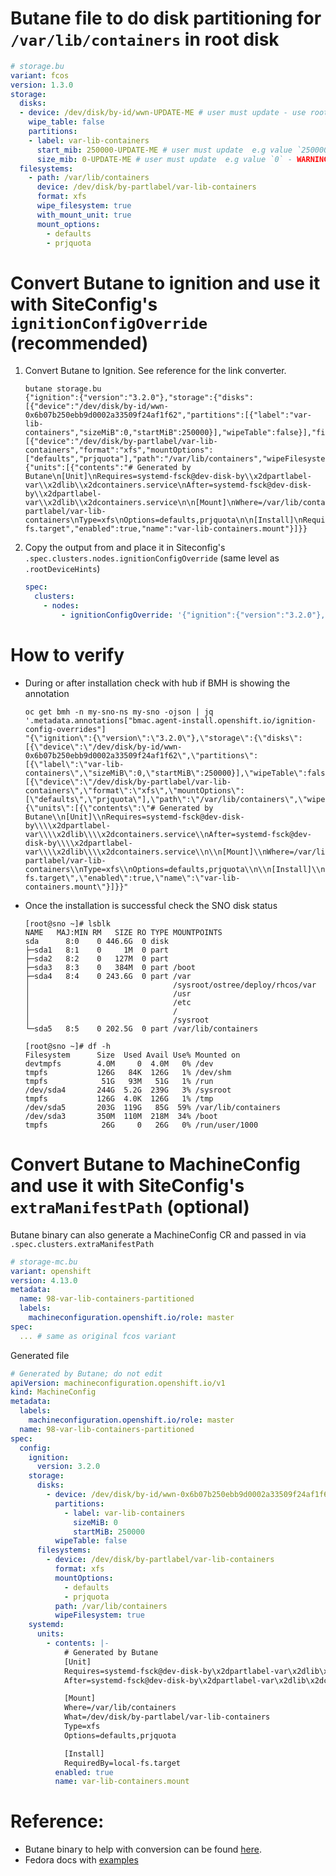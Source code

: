 # Butane file to do disk partitioning for `/var/lib/containers` in root disk

```yaml
# storage.bu
variant: fcos
version: 1.3.0
storage:
  disks:
  - device: /dev/disk/by-id/wwn-UPDATE-ME # user must update - use root disk, i.e the same value as .spec.clusters.nodes.rootDeviceHints
    wipe_table: false
    partitions:
    - label: var-lib-containers
      start_mib: 250000-UPDATE-ME # user must update  e.g value `250000` - WARNING: if the value too small, installation may fail to start.
      size_mib: 0-UPDATE-ME # user must update  e.g value `0` - WARNING: if the value too small, deployments may fail post-installation.
  filesystems:
    - path: /var/lib/containers
      device: /dev/disk/by-partlabel/var-lib-containers
      format: xfs
      wipe_filesystem: true
      with_mount_unit: true
      mount_options:
        - defaults
        - prjquota
```

# Convert Butane to ignition and use it with SiteConfig's `ignitionConfigOverride` (recommended)
1. Convert Butane to Ignition. See reference for the link converter. 
    ```shell
    butane storage.bu
    {"ignition":{"version":"3.2.0"},"storage":{"disks":[{"device":"/dev/disk/by-id/wwn-0x6b07b250ebb9d0002a33509f24af1f62","partitions":[{"label":"var-lib-containers","sizeMiB":0,"startMiB":250000}],"wipeTable":false}],"filesystems":[{"device":"/dev/disk/by-partlabel/var-lib-containers","format":"xfs","mountOptions":["defaults","prjquota"],"path":"/var/lib/containers","wipeFilesystem":true}]},"systemd":{"units":[{"contents":"# Generated by Butane\n[Unit]\nRequires=systemd-fsck@dev-disk-by\\x2dpartlabel-var\\x2dlib\\x2dcontainers.service\nAfter=systemd-fsck@dev-disk-by\\x2dpartlabel-var\\x2dlib\\x2dcontainers.service\n\n[Mount]\nWhere=/var/lib/containers\nWhat=/dev/disk/by-partlabel/var-lib-containers\nType=xfs\nOptions=defaults,prjquota\n\n[Install]\nRequiredBy=local-fs.target","enabled":true,"name":"var-lib-containers.mount"}]}}
    ```
2. Copy the output from and place it in Siteconfig's `.spec.clusters.nodes.ignitionConfigOverride` (same level as `.rootDeviceHints`)
    ```yaml
    spec:
      clusters:
        - nodes:
            - ignitionConfigOverride: '{"ignition":{"version":"3.2.0"},"storage":{"disks":[{"device":"/dev/disk/by-id/wwn-0x6b07b250ebb9d0002a33509f24af1f62","partitions":[{"label":"var-lib-containers","sizeMiB":0,"startMiB":250000}],"wipeTable":false}],"filesystems":[{"device":"/dev/disk/by-partlabel/var-lib-containers","format":"xfs","mountOptions":["defaults","prjquota"],"path":"/var/lib/containers","wipeFilesystem":true}]},"systemd":{"units":[{"contents":"# Generated by Butane\n[Unit]\nRequires=systemd-fsck@dev-disk-by\\x2dpartlabel-var\\x2dlib\\x2dcontainers.service\nAfter=systemd-fsck@dev-disk-by\\x2dpartlabel-var\\x2dlib\\x2dcontainers.service\n\n[Mount]\nWhere=/var/lib/containers\nWhat=/dev/disk/by-partlabel/var-lib-containers\nType=xfs\nOptions=defaults,prjquota\n\n[Install]\nRequiredBy=local-fs.target","enabled":true,"name":"var-lib-containers.mount"}]}}'
   ```

# How to verify 
- During or after installation check with hub if BMH is showing the annotation
   ```shell
   oc get bmh -n my-sno-ns my-sno -ojson | jq '.metadata.annotations["bmac.agent-install.openshift.io/ignition-config-overrides"]
   "{\"ignition\":{\"version\":\"3.2.0\"},\"storage\":{\"disks\":[{\"device\":\"/dev/disk/by-id/wwn-0x6b07b250ebb9d0002a33509f24af1f62\",\"partitions\":[{\"label\":\"var-lib-containers\",\"sizeMiB\":0,\"startMiB\":250000}],\"wipeTable\":false}],\"filesystems\":[{\"device\":\"/dev/disk/by-partlabel/var-lib-containers\",\"format\":\"xfs\",\"mountOptions\":[\"defaults\",\"prjquota\"],\"path\":\"/var/lib/containers\",\"wipeFilesystem\":true}]},\"systemd\":{\"units\":[{\"contents\":\"# Generated by Butane\\n[Unit]\\nRequires=systemd-fsck@dev-disk-by\\\\x2dpartlabel-var\\\\x2dlib\\\\x2dcontainers.service\\nAfter=systemd-fsck@dev-disk-by\\\\x2dpartlabel-var\\\\x2dlib\\\\x2dcontainers.service\\n\\n[Mount]\\nWhere=/var/lib/containers\\nWhat=/dev/disk/by-partlabel/var-lib-containers\\nType=xfs\\nOptions=defaults,prjquota\\n\\n[Install]\\nRequiredBy=local-fs.target\",\"enabled\":true,\"name\":\"var-lib-containers.mount\"}]}}"
   ```

- Once the installation is successful check the SNO disk status
   ```shell
   [root@sno ~]# lsblk 
   NAME   MAJ:MIN RM   SIZE RO TYPE MOUNTPOINTS
   sda      8:0    0 446.6G  0 disk 
   ├─sda1   8:1    0     1M  0 part 
   ├─sda2   8:2    0   127M  0 part 
   ├─sda3   8:3    0   384M  0 part /boot
   ├─sda4   8:4    0 243.6G  0 part /var
   │                                /sysroot/ostree/deploy/rhcos/var
   │                                /usr
   │                                /etc
   │                                /
   │                                /sysroot
   └─sda5   8:5    0 202.5G  0 part /var/lib/containers
   
   [root@sno ~]# df -h
   Filesystem      Size  Used Avail Use% Mounted on
   devtmpfs        4.0M     0  4.0M   0% /dev
   tmpfs           126G   84K  126G   1% /dev/shm
   tmpfs            51G   93M   51G   1% /run
   /dev/sda4       244G  5.2G  239G   3% /sysroot
   tmpfs           126G  4.0K  126G   1% /tmp
   /dev/sda5       203G  119G   85G  59% /var/lib/containers
   /dev/sda3       350M  110M  218M  34% /boot
   tmpfs            26G     0   26G   0% /run/user/1000
   ```

# Convert Butane to MachineConfig and use it with SiteConfig's `extraManifestPath` (optional)
Butane binary can also generate a MachineConfig CR and passed in via `.spec.clusters.extraManifestPath`
```yaml
# storage-mc.bu
variant: openshift
version: 4.13.0
metadata:
  name: 98-var-lib-containers-partitioned
  labels:
    machineconfiguration.openshift.io/role: master
spec: 
  ... # same as original fcos variant
```
Generated file 
```yaml
# Generated by Butane; do not edit
apiVersion: machineconfiguration.openshift.io/v1
kind: MachineConfig
metadata:
  labels:
    machineconfiguration.openshift.io/role: master
  name: 98-var-lib-containers-partitioned
spec:
  config:
    ignition:
      version: 3.2.0
    storage:
      disks:
        - device: /dev/disk/by-id/wwn-0x6b07b250ebb9d0002a33509f24af1f62
          partitions:
            - label: var-lib-containers
              sizeMiB: 0
              startMiB: 250000
          wipeTable: false
      filesystems:
        - device: /dev/disk/by-partlabel/var-lib-containers
          format: xfs
          mountOptions:
            - defaults
            - prjquota
          path: /var/lib/containers
          wipeFilesystem: true
    systemd:
      units:
        - contents: |-
            # Generated by Butane
            [Unit]
            Requires=systemd-fsck@dev-disk-by\x2dpartlabel-var\x2dlib\x2dcontainers.service
            After=systemd-fsck@dev-disk-by\x2dpartlabel-var\x2dlib\x2dcontainers.service

            [Mount]
            Where=/var/lib/containers
            What=/dev/disk/by-partlabel/var-lib-containers
            Type=xfs
            Options=defaults,prjquota

            [Install]
            RequiredBy=local-fs.target
          enabled: true
          name: var-lib-containers.mount
```


# Reference: 
- Butane binary to help with conversion can be found [here](https://coreos.github.io/butane/getting-started/#getting-started).
- Fedora docs with [examples](https://docs.fedoraproject.org/en-US/fedora-coreos/storage/#_setting_up_separate_var_mounts)